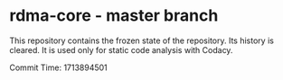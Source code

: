 # rdma-core - master branch

This repository contains the frozen state of the repository.
Its history is cleared. It is used only for static code
analysis with Codacy.

Commit Time: 1713894501